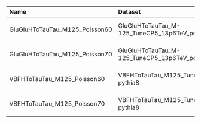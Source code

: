 | Name                           | Dataset                                              | Summer23 Request              | Status                                |
|:-------------------------------|:-----------------------------------------------------|:------------------------------|:--------------------------------------|
| GluGluHToTauTau_M125_Poisson60 | GluGluHToTauTau_M-125_TuneCP5_13p6TeV_powheg-pythia8 | TSG-Run3Summer23wmLHEGS-00003 | $${\color{blue}\textbf{VALIDATION}}$$ |
| GluGluHToTauTau_M125_Poisson70 | GluGluHToTauTau_M-125_TuneCP5_13p6TeV_powheg-pythia8 | TSG-Run3Summer23wmLHEGS-00003 | $${\color{blue}\textbf{VALIDATION}}$$ |
| VBFHToTauTau_M125_Poisson60    | VBFHToTauTau_M125_TuneCP5_13p6TeV_powheg-pythia8     | TSG-Run3Summer23wmLHEGS-00002 | $${\color{blue}\textbf{VALIDATION}}$$ |
| VBFHToTauTau_M125_Poisson70    | VBFHToTauTau_M125_TuneCP5_13p6TeV_powheg-pythia8     | TSG-Run3Summer23wmLHEGS-00002 | $${\color{blue}\textbf{VALIDATION}}$$ |